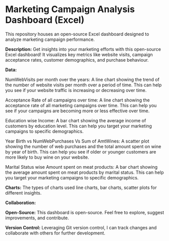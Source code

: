 # Marketing Campaign Analysis Dashboard (Excel)
This repository houses an open-source Excel dashboard designed to analyze marketing campaign performance.

**Description:**
Get insights into your marketing efforts with this open-source Excel dashboard! It visualizes key metrics like website visits, campaign acceptance rates, customer demographics, and purchase behaviour.

**Data:** 

NumWebVisits per month over the years: A line chart showing the trend of the number of website visits per month over a period of time. This can help you see if your website traffic is increasing or decreasing over time.

Acceptance Rate of all campaigns over time: A line chart showing the acceptance rate of all marketing campaigns over time. This can help you see if your campaigns are becoming more or less effective over time.

Education wise Income: A bar chart showing the average income of customers by education level. This can help you target your marketing campaigns to specific demographics.

Year Birth vs NumWebPurchases Vs Sum of AmtWines: A scatter plot showing the number of web purchases and the total amount spent on wine by year of birth. This can help you see if older or younger customers are more likely to buy wine on your website.

Marital Status wise Amount spent on meat products: A bar chart showing the average amount spent on meat products by marital status. This can help you target your marketing campaigns to specific demographics.

**Charts:** The types of charts used line charts, bar charts, scatter plots for different insights.

**Collaboration:**

**Open-Source:** This dashboard is open-source. Feel free to explore, suggest improvements, and contribute.

**Version Control:** Leveraging Git version control, I can track changes and collaborate with others for further development.
